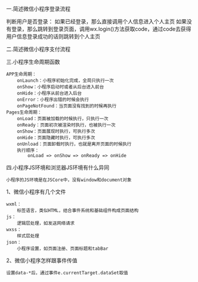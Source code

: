 一.简述微信小程序登录流程

判断用户是否登录：
    如果已经登录，那么直接调用个人信息进入个人主页
    如果没有登录，那么跳转到登录页面，调用wx.login()方法获取code，通过code去获得用户信息登录成功的话则跳转到个人主页

二.简述微信小程序支付流程

三.小程序生命周期函数

    APP生命周期：
        onLaunch：小程序初始化完成，全局只执行一次
        onShow：小程序启动时或者从后台进入前台
        onHide：小程序从前台进入后台
        onError：小程序出错的时候会执行
        onPageNotFound：当页面没有找到的时候再执行
    Pages生命周期：
        onLoad：页面被加载的时候执行，只执行一次
        onReady：页面初次被渲染时执行，也被执行一次
        onShow：页面展现时执行，可执行多次
        onHide：页面隐藏时执行，可执行多次
        onUnload：页面卸载时执行，也就是离开页面的时候执行
        执行顺序：
            onLoad => onShow => onReady => onHide

四.小程序JS环境和浏览器JS环境有什么异同
    
    小程序的JS环境是在JSCore中，没有window和document对象

1、微信小程序有几个文件

    wxml：
        标签语言，类似HTML，结合事件系统和基础组件构成页面结构
    js：
        逻辑层处理，如发送网络请求
    wxss：
        样式层处理
    json：
        小程序设置，如页面注册、页面标题和tabBar

2、微信小程序怎样跟事件传值

    设置data-*后，通过事件e.currentTarget.dataSet取值
